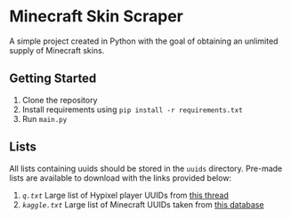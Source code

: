 # Minecraft Skin Scraper

A simple project created in Python with the goal of obtaining an unlimited supply of Minecraft skins.

## Getting Started

1. Clone the repository
2. Install requirements using `pip install -r requirements.txt`
3. Run `main.py`

## Lists

All lists containing uuids should be stored in the `uuids` directory. Pre-made lists are available to download with the links provided below:

1. _`q.txt`_ Large list of Hypixel player UUIDs from [this thread](https://hypixel.net/threads/mc-player-uuid-list-7-000-000.4706530/)
2. _`kaggle.txt`_ Large list of Minecraft UUIDs taken from [this database](https://www.kaggle.com/datasets/sha2048/minecraft-skin-dataset?select=Skins)
